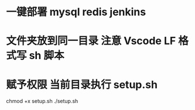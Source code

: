 # 一键部署 mysql redis jenkins

# 文件夹放到同一目录 注意 Vscode LF 格式写 sh 脚本

# 赋予权限 当前目录执行 setup.sh

chmod +x setup.sh
./setup.sh
